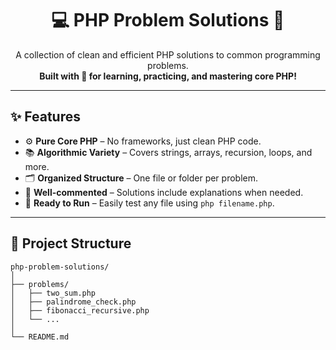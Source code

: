 <h1 align="center">💻 PHP Problem Solutions 📘</h1>

<p align="center">
    A collection of clean and efficient PHP solutions to common programming problems.
    <br />
    <strong>Built with 💖 for learning, practicing, and mastering core PHP!</strong>
</p>

---

## ✨ Features

- ⚙️ **Pure Core PHP** – No frameworks, just clean PHP code.
- 📚 **Algorithmic Variety** – Covers strings, arrays, recursion, loops, and more.
- 🗂️ **Organized Structure** – One file or folder per problem.
- 🧾 **Well-commented** – Solutions include explanations when needed.
- 🚀 **Ready to Run** – Easily test any file using `php filename.php`.

---

## 📁 Project Structure

```plaintext
php-problem-solutions/
│
├── problems/
│   ├── two_sum.php
│   ├── palindrome_check.php
│   ├── fibonacci_recursive.php
│   └── ...
│
└── README.md
